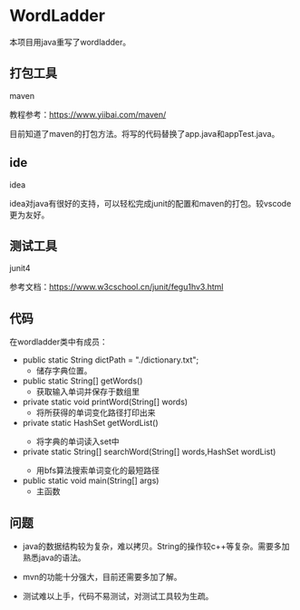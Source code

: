 # WordLadder #
本项目用java重写了wordladder。

## 打包工具 ##

maven

教程参考：https://www.yiibai.com/maven/

目前知道了maven的打包方法。将写的代码替换了app.java和appTest.java。

## ide ##

idea

idea对java有很好的支持，可以轻松完成junit的配置和maven的打包。较vscode更为友好。

## 测试工具 ##

junit4

参考文档：https://www.w3cschool.cn/junit/fegu1hv3.html


## 代码 ##

在wordladder类中有成员：

* public static String dictPath = "./dictionary.txt";
    * 储存字典位置。
* public static String[] getWords()
    * 获取输入单词并保存于数组里
* private static void printWord(String[] words)
    * 将所获得的单词变化路径打印出来
* private static HashSet<String> getWordList()
    * 将字典的单词读入set中
* private static String[] searchWord(String[] words,HashSet<String> wordList)
    * 用bfs算法搜索单词变化的最短路径
* public static void main(String[] args)
    * 主函数

## 问题 ##

* java的数据结构较为复杂，难以拷贝。String的操作较c++等复杂。需要多加熟悉java的语法。

* mvn的功能十分强大，目前还需要多加了解。

* 测试难以上手，代码不易测试，对测试工具较为生疏。